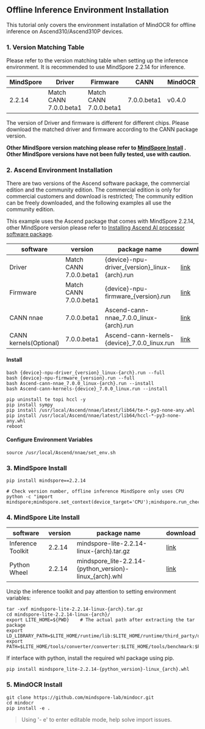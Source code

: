 ## Offline Inference Environment Installation

This tutorial only covers the environment installation of MindOCR for offline inference on Ascend310/Ascend310P devices.

### 1. Version Matching Table

Please refer to the version matching table when setting up the inference environment. It is recommended to use MindSpore 2.2.14 for inference.

| MindSpore | Driver | Firmware | CANN | MindOCR |
| --- | --- | --- | --- | --- |
| 2.2.14 | Match CANN 7.0.0.beta1 | Match CANN 7.0.0.beta1 | 7.0.0.beta1 | v0.4.0 |

The version of Driver and firmware is different for different chips. Please download the matched driver and firmware according to the CANN package version.

**Other MindSpore version matching please refer to [MindSpore Install](https://www.mindspore.cn/install) . Other MindSpore versions have not been fully tested, use with caution.**

### 2. Ascend Environment Installation

There are two versions of the Ascend software package, the commercial edition and the community edition. The commercial edition is only for commercial customers and download is restricted; The community edition can be freely downloaded, and the following examples all use the community edition.

This example uses the Ascend package that comes with MindSpore 2.2.14, other MindSpore version please refer to [Installing Ascend AI processor software package](https://www.mindspore.cn/install/en#installing-ascend-ai-processor-software-package).

| software | version | package name | download |
| --- | --- | --- | --- |
| Driver | Match CANN 7.0.0.beta1 | {device}-npu-driver_{version}_linux-{arch}.run | [link](https://www.hiascend.com/hardware/firmware-drivers/community?product=2&model=2&cann=7.0.0.beta1&driver=1.0.22.alpha) |
| Firmware | Match CANN 7.0.0.beta1 | {device}-npu-firmware_{version}.run | [link](https://www.hiascend.com/hardware/firmware-drivers/community?product=2&model=2&cann=7.0.0.beta1&driver=1.0.22.alpha) |
| CANN nnae | 7.0.0.beta1 | Ascend-cann-nnae_7.0.0_linux-{arch}.run | [link](https://www.hiascend.com/developer/download/community/result?module=cann&cann=7.0.0.beta1) |
| CANN kernels(Optional) | 7.0.0.beta1 | Ascend-cann-kernels-{device}_7.0.0_linux.run | [link](https://www.hiascend.com/developer/download/community/result?module=cann&cann=7.0.0.beta1) |

#### Install

```shell
bash {device}-npu-driver_{version}_linux-{arch}.run --full
bash {device}-npu-firmware_{version}.run --full
bash Ascend-cann-nnae_7.0.0_linux-{arch}.run --install
bash Ascend-cann-kernels-{device}_7.0.0_linux.run --install

pip uninstall te topi hccl -y
pip install sympy
pip install /usr/local/Ascend/nnae/latest/lib64/te-*-py3-none-any.whl
pip install /usr/local/Ascend/nnae/latest/lib64/hccl-*-py3-none-any.whl
reboot
```

#### Configure Environment Variables

```shell
source /usr/local/Ascend/nnae/set_env.sh
```

### 3. MindSpore Install

```shell
pip install mindspore==2.2.14

# Check version number, offline inference MindSpore only uses CPU
python -c "import mindspore;mindspore.set_context(device_target='CPU');mindspore.run_check()"
```

### 4. MindSpore Lite Install

| software | version | package name | download |
| --- | --- | --- | --- |
| Inference Toolkit | 2.2.14 | mindspore-lite-2.2.14-linux-{arch}.tar.gz | [link](https://www.mindspore.cn/lite/docs/zh-CN/master/use/downloads.html#2-2-14) |
| Python Wheel | 2.2.14 | mindspore_lite-2.2.14-{python_version}-linux_{arch}.whl | [link](https://www.mindspore.cn/lite/docs/zh-CN/master/use/downloads.html#2-2-14) |

Unzip the inference toolkit and pay attention to setting environment variables:

```shell
tar -xvf mindspore-lite-2.2.14-linux-{arch}.tar.gz
cd mindspore-lite-2.2.14-linux-{arch}/
export LITE_HOME=${PWD}    # The actual path after extracting the tar package
export LD_LIBRARY_PATH=$LITE_HOME/runtime/lib:$LITE_HOME/runtime/third_party/dnnl:$LITE_HOME/tools/converter/lib:$LD_LIBRARY_PATH
export PATH=$LITE_HOME/tools/converter/converter:$LITE_HOME/tools/benchmark:$PATH
```

If interface with python, install the required whl package using pip.

```shell
pip install mindspore_lite-2.2.14-{python_version}-linux_{arch}.whl
```

### 5. MindOCR Install

```shell
git clone https://github.com/mindspore-lab/mindocr.git
cd mindocr
pip install -e .
```

> Using '- e' to enter editable mode, help solve import issues.
